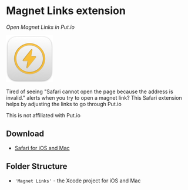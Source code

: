 # Magnet Links extension

_Open Magnet Links in Put.io_

![icon][icon]

Tired of seeing "Safari cannot open the page because the address is invalid." alerts when you try to open a magnet link? This Safari extension helps by adjusting the links to go through Put.io

This is not affiliated with Put.io


## Download

- [Safari for iOS and Mac](https://apps.apple.com/us/app/magnet-links/id1598258908)


## Folder Structure

- `'Magnet Links'` - the Xcode project for iOS and Mac

[icon]: https://github.com/girlfriend-technology/magnet-links-extension/raw/main/Magnet%20Links/Shared%20(Extension)/Resources/images/icon-128.png "App Icon"

